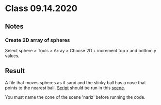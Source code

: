 # Class 09.14.2020

## Notes

### Create 2D array of spheres

Select sphere > Tools > Array > Choose 2D + increment top x and bottom y values. <br />

## Result

A file that moves spheres as if sand and the stinky ball has a nose that points to the nearest ball. [Script](https://github.com/the-other-mariana/3dsmax-plugins/blob/master/09142020/Stinky.ms) should be run in this [scene](https://github.com/the-other-mariana/3dsmax-plugins/blob/master/09142020/balls-nose.max). <br />

You must name the cone of the scene 'nariz' before running the code. <br />